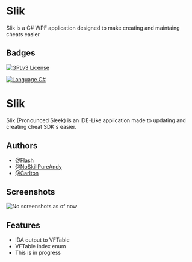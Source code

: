
# Slik 

Slik is a C# WPF application designed to make creating and maintaing cheats easier

## Badges
[![GPLv3 License](https://img.shields.io/badge/License-GPL%20v3-yellow.svg)](https://opensource.org/licenses/)


[![Language C#](https://img.shields.io/badge/Language-C%23-brightgreen)]()
# Slik 

Slik (Pronounced Sleek) is an IDE-Like application made to updating and creating cheat SDK's easier. 



## Authors

- [@Flash](https://www.github.com/Flash-1337)
- [@NoSkillPureAndy](https://www.github.com/NoSkillPureAndy)
- [@Carlton](https://www.github.com/notcarlton)


## Screenshots

![No screenshots as of now]()


## Features

- IDA output to VFTable
- VFTable index enum
- This is in progress
